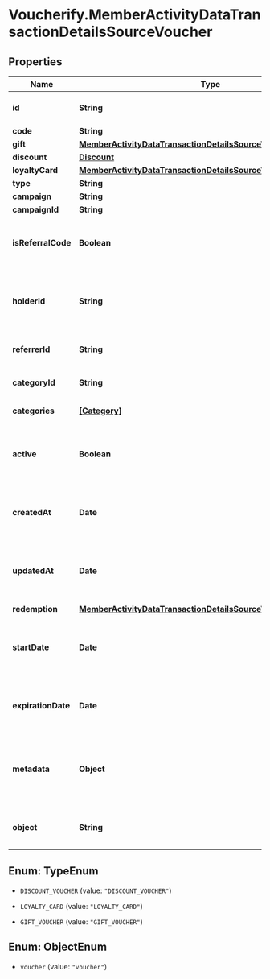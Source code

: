 # Voucherify.MemberActivityDataTransactionDetailsSourceVoucher

## Properties

Name | Type | Description | Notes
------------ | ------------- | ------------- | -------------
**id** | **String** | A unique identifier that represents the voucher assigned by Voucherify. | [optional] 
**code** | **String** | Voucher code. | [optional] 
**gift** | [**MemberActivityDataTransactionDetailsSourceVoucherGift**](MemberActivityDataTransactionDetailsSourceVoucherGift.md) |  | [optional] 
**discount** | [**Discount**](Discount.md) |  | [optional] 
**loyaltyCard** | [**MemberActivityDataTransactionDetailsSourceVoucherLoyaltyCard**](MemberActivityDataTransactionDetailsSourceVoucherLoyaltyCard.md) |  | [optional] 
**type** | **String** | Type of the voucher. | [optional] 
**campaign** | **String** | Campaign name. | [optional] 
**campaignId** | **String** | Campaign unique ID. | [optional] 
**isReferralCode** | **Boolean** | Flag indicating whether this voucher is a referral code; &#x60;true&#x60; for campaign type &#x60;REFERRAL_PROGRAM&#x60;. | [optional] 
**holderId** | **String** | Unique customer identifier of the redeemable holder. It equals to the customer ID assigned by Voucherify. | [optional] 
**referrerId** | **String** | Unique identifier of the referrer assigned by Voucherify. | [optional] 
**categoryId** | **String** | Unique identifier of the category that this voucher belongs to. | [optional] 
**categories** | [**[Category]**](Category.md) | Contains details about the category. | [optional] 
**active** | **Boolean** | Shows whether the voucher is on or off. &#x60;true&#x60; indicates an *active* voucher and &#x60;false&#x60; indicates an *inactive* voucher. | [optional] 
**createdAt** | **Date** | Timestamp representing the date and time when the order was created in the ISO 8601 format. | [optional] 
**updatedAt** | **Date** | Timestamp representing the date and time when the order was created. The value is shown in the ISO 8601 format. | [optional] 
**redemption** | [**MemberActivityDataTransactionDetailsSourceVoucherRedemption**](MemberActivityDataTransactionDetailsSourceVoucherRedemption.md) |  | [optional] 
**startDate** | **Date** | Activation timestamp defines when the code starts to be active in ISO 8601 format. Voucher is *inactive before* this date. | [optional] 
**expirationDate** | **Date** | Expiration timestamp defines when the code expires in ISO 8601 format.  Voucher is *inactive after* this date. | [optional] 
**metadata** | **Object** | A set of custom key/value pairs that you can attach to a voucher. The metadata object stores all custom attributes assigned to the voucher. | [optional] 
**object** | **String** | The type of the object represented by JSON. | [optional] [default to &#39;voucher&#39;]



## Enum: TypeEnum


* `DISCOUNT_VOUCHER` (value: `"DISCOUNT_VOUCHER"`)

* `LOYALTY_CARD` (value: `"LOYALTY_CARD"`)

* `GIFT_VOUCHER` (value: `"GIFT_VOUCHER"`)





## Enum: ObjectEnum


* `voucher` (value: `"voucher"`)




